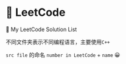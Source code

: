#  📒 LeetCode
📃 My LeetCode Solution List

不同文件夹表示不同编程语言，主要使用`C++`

`src file` 的命名 `number in LeetCode` + `name` 😀